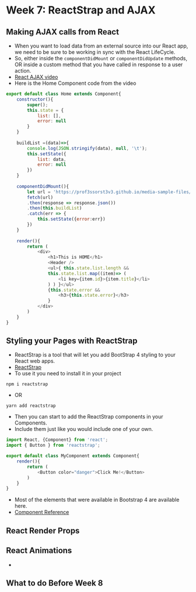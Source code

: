 # Week 7: ReactStrap and AJAX

## Making AJAX calls from React

- When you want to load data from an external source into our React app, we need to be sure to be working in sync with the React LifeCycle.
- So, either inside the `componentDidMount` or `componentDidUpdate` methods, OR inside a custom method that you have called in response to a user action.
- [React AJAX video]()
- Here is the Home Component code from the video

```javascript
export default class Home extends Component{
    constructor(){
        super();
        this.state = {
            list: [],
            error: null
        }
    }
    
    buildList =(data)=>{
        console.log(JSON.stringify(data), null, '\t');
        this.setState({
            list: data,
            error: null
        })
    }
    
    componentDidMount(){
        let url = 'https://prof3ssorst3v3.github.io/media-sample-files/products.json';
        fetch(url)
        .then(response => response.json())
        .then(this.buildList)
        .catch(err => {
            this.setState({error:err})
        })
    }
    
    render(){
        return (
            <div>
                <h1>This is HOME</h1>
                <Header />
                <ul>{ this.state.list.length &&
                this.state.list.map((item)=> (
                    <li key={item.id}>{item.title}</li>
                ) ) }</ul>
                {this.state.error &&
                    <h3>{this.state.error}</h3>
                }
            </div>
        )
    }
}
```


## Styling your Pages with ReactStrap

- ReactStrap is a tool that will let you add BootStrap 4 styling to your React web apps.
- [ReactStrap](https://reactstrap.github.io/)
- To use it you need to install it in your project
```
npm i reactstrap
```
- OR
```
yarn add reactstrap
```
- Then you can start to add the ReactStrap components in your Components.
- Include them just like you would include one of your own.

```javascript
import React, {Component} from 'react';
import { Button } from 'reactstrap';

export default class MyComponent extends Component{
    render(){
        return (
            <Button color="danger">Click Me!</Button>
        )
    }
}
```

- Most of the elements that were available in Bootstrap 4 are available here.
- [Component Reference](https://reactstrap.github.io/components/alerts/)


## React Render Props


## React Animations

- 


## What to do Before Week 8


